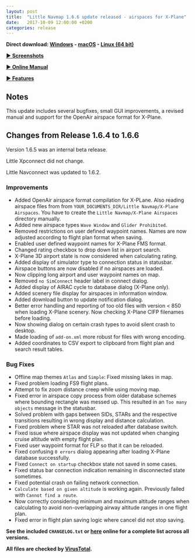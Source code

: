 ```yaml
---
layout: post
title:  "Little Navmap 1.6.6 update released - airspaces for X-Plane"
date:   2017-10-09 12:00:00 +0200
categories: release
---
```


**Direct download:
[Windows](https://github.com/albar965/littlenavmap/releases/download/v1.6.6/LittleNavmap-win-1.6.6.zip) -
[macOS](https://github.com/albar965/littlenavmap/releases/download/v1.6.6/LittleNavmap-macOS-1.6.6.zip) -
[Linux \(64 bit\)](https://github.com/albar965/littlenavmap/releases/download/v1.6.6/LittleNavmap-linux-1.6.6.tar.gz)**

[**► Screenshots**](/littlenavmapscreens.html)

[**► Online Manual**](https://albar965.gitbooks.io/little-navmap-user-manual/content/v/release/1.6/en/)

[**► Features**](/littlenavmap.html)

## Notes

This update includes several bugfixes, small GUI improvements, a revised manual and support for the OpenAir airspace format for X-Plane.

## Changes from Release 1.6.4 to 1.6.6

Version 1.6.5 was an internal beta release.

Little Xpconnect did not change.

Little Navconnect was updated to 1.6.2.

### Improvements

* Added OpenAir airspace format compilation for X-PLane. Also reading airspace files from
  from `YOUR_DOCUMENTS_DIR/Little Navmap/X-Plane Airspaces`. You have to create the `Little Navmap/X-Plane Airspaces` directory manually.
* Added new airspace types `Wave Window` and `Glider Prohibited`.
* Removed restrictions on user defined waypoint names. Names are now adjusted according to flight plan format when saving.
* Enabled user defined waypoint names for X-Plane FMS format.
* Changed rating checkbox to drop down list in airport search.
* X-Plane 3D airport state is now considered when calculating rating.
* Added display of simulator type to connection status in statusbar.
* Airspace buttons are now disabled if no airspaces are loaded.
* Now clipping long airport and user waypoint names on map.
* Removed `no SimConnect` header label in connect dialog.
* Added display of AIRAC cycle to database dialog \(X-Plane only\).
* Added scenery file display for airspaces in information window.
* Added download button to update notification dialog.
* Better error handling and reporting of too old files with version < 850 when loading X-Plane scenery. Now checking X-Plane CIFP filenames before loading.
* Now showing dialog on certain crash types to avoid silent crash to desktop.
* Made loading of `add-on.xml` more robust for files with wrong encoding.
* Added coordinates to CSV export to clipboard from flight plan and search result tables.

### Bug Fixes

* Offline map themes `Atlas` and `Simple`: Fixed missing lakes in map.
* Fixed problem loading FS9 flight plans.
* Attempt to fix zoom distance creep while using moving map.
* Fixed error in airspace copy process from older database schemes where bounding rectangle was messed up. This resulted in an `Too many objects` message in the statusbar.
* Solved problem with gaps between SIDs, STARs and the respective transitions resulting in wrong
  display and distance calculation.
* Fixed problem where STAR was not reloaded after database switch.
* Fixed issue where airspace display was not updated when changing cruise altitude with empty flight plan.
* Fixed user waypoint format for FLP so that it can be reloaded.
* Fixed confusing `0 errors` dialog appearing after loading X-Plane database successfully.
* Fixed `Connect on startup` checkbox state not saved in some cases.
* Fixed status bar connection indication remaining in disconnected state sometimes.
* Fixed potential crash on failing network connection.
* `Calculate based on given altitude` is working again. Previously failed with `Cannot find a route`.
* Now correctly considering minimum and maximum altitude ranges when calculating to avoid
  non-overlapping airway altitude ranges in one flight plan.
* Fixed error in flight plan saving logic where cancel did not stop saving.


**See the included `CHANGELOG.txt` or [here](https://github.com/albar965/littlenavmap/blob/release/1.6/CHANGELOG.txt) online for a complete list across all versions.**

**All files are checked by [VirusTotal](https://www.virustotal.com).**

